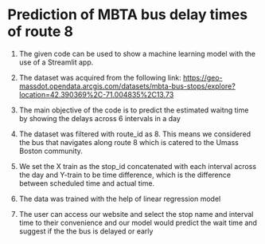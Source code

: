 # Prediction of MBTA bus delay times of route 8

1. The given code can be used to show a machine learning model with the use of a Streamlit app.

2. The dataset was acquired from the following link: https://geo-massdot.opendata.arcgis.com/datasets/mbta-bus-stops/explore?location=42.390369%2C-71.004835%2C13.73

3. The main objective of the code is to predict the estimated waitng time by showing the delays across 6 intervals in a day

4. The dataset was filtered with route_id as 8. This means we considered the bus that navigates along route 8 which is catered to the Umass Boston community.

4. We set the X train as the stop_id concatenated with each interval across the day and Y-train to be time difference, which is the difference between scheduled time and actual time.

5. The data was trained with the help of linear regression model

6. The user can access our website and select the stop name and interval time to their convenience and our model would predict the wait time and suggest if the the bus is delayed or early